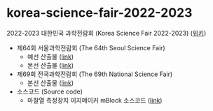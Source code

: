 # korea-science-fair-2022-2023
2022-2023 대한민국 과학전람회 (Korea Science Fair 2022-2023) ([위키](https://namu.wiki/w/%EC%A0%84%EA%B5%AD%EA%B3%BC%ED%95%99%EC%A0%84%EB%9E%8C%ED%9A%8C))
- 제64회 서울과학전람회 (The 64th Seoul Science Fair)
  - 예선 산출물 ([link](seoul-preliminary))
  - 본선 산출물 ([link](seoul-final))
- 제69회 전국과학전람회 (The 69th National Science Fair)
  - 본선 산출물 ([link](national-final))
- 소스코드 (Source code)
  - 마찰열 측정장치 이지메이커 mBlock 소스코드 ([link](mblock))
